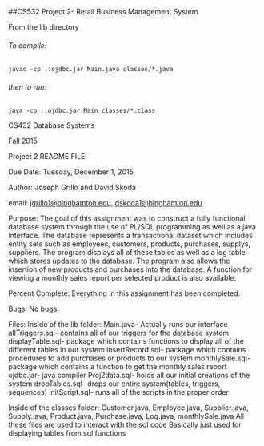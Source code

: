 ##CS532 Project 2- Retail Business Management System

From the lib directory
###### To compile:

    javac -cp .:ojdbc.jar Main.java classes/*.java
###### then to run:

    java -cp .:ojdbc.jar Main classes/*.class

CS432 Database Systems

Fall 2015

Project 2 README FILE

Due Date: Tuesday, December 1, 2015

Author: Joseph Grillo and David Skoda

email: jgrillo1@binghamton.edu, dskoda1@binghamton.edu


Purpose:
The goal of this assignment was to construct a fully functional database system
through the use of PL/SQL programming as well as a java interface. The database
represents a transactional dataset which includes entity sets such as employees, 
customers, products, purchases, supplys, suppliers. The program displays all of
these tables as well as a log table which stores updates to the database. The 
program also allows the insertion of new products and purchases into the database.
A function for viewing a monthly sales report per selected product is also available.

Percent Complete:
Everything in this assignment has been completed.

Bugs:
No bugs.

Files:
Inside of the lib folder:
Main.java- Actually runs our interface
allTriggers.sql- contains all of our triggers for the database system
displayTable.sql- package which contains functions to display all of 
the different tables in our system
insertRecord.sql- package which contains procedures to add purchases 
or products to our system
monthlySale.sql- package which contains a function to get the monthly
sales report
ojdbc.jar- java compiler
Proj2data.sql- holds all our initial creations of the system
dropTables.sql- drops our entire system(tables, triggers, sequences)
initScript.sql- runs all of the scripts in the proper order

Inside of the classes folder:
Customer.java, Employee.java, Supplier.java, Supply.java, 
Product.java, Purchase.java, Log.java, monthlySale.java
All these files are used to interact with the sql code
Basically just used for displaying tables from sql functions
